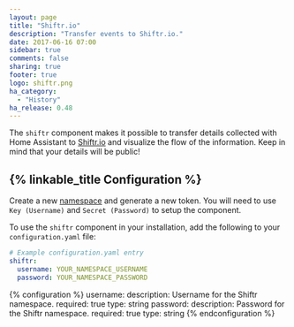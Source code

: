 ```yaml
---
layout: page
title: "Shiftr.io"
description: "Transfer events to Shiftr.io."
date: 2017-06-16 07:00
sidebar: true
comments: false
sharing: true
footer: true
logo: shiftr.png
ha_category:
  - "History"
ha_release: 0.48
---
```


The `shiftr` component makes it possible to transfer details collected with Home Assistant to [Shiftr.io](https://shiftr.io) and visualize the flow of the information. Keep in mind that your details will be public!

## {% linkable_title Configuration %}

Create a new [namespace](https://shiftr.io/new) and generate a new token. You will need to use `Key (Username)` and `Secret (Password)` to setup the component.

To use the `shiftr` component in your installation, add the following to your `configuration.yaml` file:

```yaml
# Example configuration.yaml entry
shiftr:
  username: YOUR_NAMESPACE_USERNAME
  password: YOUR_NAMESPACE_PASSWORD
```

{% configuration %}
username:
  description: Username for the Shiftr namespace.
  required: true
  type: string
password:
  description: Password for the Shiftr namespace.
  required: true
  type: string
{% endconfiguration %}
